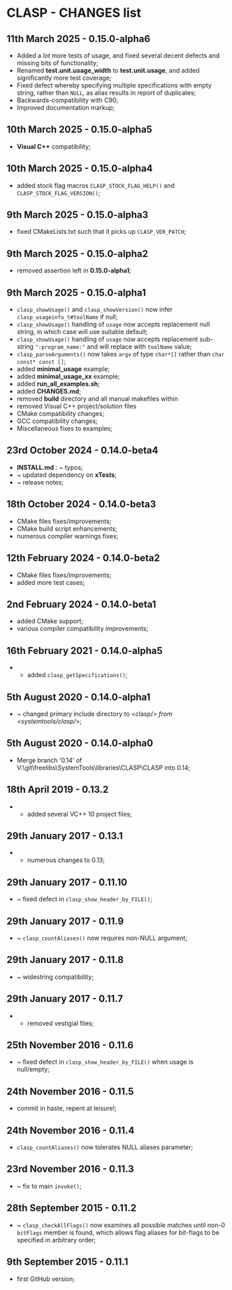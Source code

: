 # CLASP - CHANGES list <!-- omit in toc -->


## 11th March 2025 - 0.15.0-alpha6

* Added a _lot_ more tests of usage, and fixed several decent defects and missing bits of functionality;
* Renamed **test.unit.usage_width** to **test.unit.usage**, and added significantly more test coverage;
* Fixed defect whereby specifying multiple specifications with empty string, rather than `NULL`, as alias results in report of duplicates;
* Backwards-compatibility with C90;
* Improved documentation markup;


## 10th March 2025 - 0.15.0-alpha5

* **Visual C++** compatibility;


## 10th March 2025 - 0.15.0-alpha4

* added stock flag macros `CLASP_STOCK_FLAG_HELP()` and `CLASP_STOCK_FLAG_VERSION()`;


## 9th March 2025 - 0.15.0-alpha3

* fixed CMakeLists.txt such that it picks up `CLASP_VER_PATCH`;


## 9th March 2025 - 0.15.0-alpha2

* removed assertion left in **0.15.0-alpha1**;


## 9th March 2025 - 0.15.0-alpha1

* `clasp_showUsage()` and `clasp_showVersion()` now infer `clasp_usageinfo_t#toolName` if null;
* `clasp_showUsage()` handling of `usage` now accepts replacement null string, in which case will use suitable default;
* `clasp_showUsage()` handling of `usage` now accepts replacement sub-string `":program_name:"` and will replace with `toolName` value;
* `clasp_parseArguments()` now takes `argv` of type `char*[]` rather than `char const* const []`;
* added **minimal_usage** example;
* added **minimal_usage_xx** example;
* added **run_all_examples.sh**;
* added **CHANGES.md**;
* removed **build** directory and all manual makefiles within
* removed Visual C++ project/solution files
* CMake compatibility changes;
* GCC compatibility changes;
* Miscellaneous fixes to examples;


## 23rd October 2024 - 0.14.0-beta4

* **INSTALL.md** : ~ typos;
* ~ updated dependency on **xTests**;
* ~ release notes;


## 18th October 2024 - 0.14.0-beta3

* CMake files fixes/improvements;
* CMake build script enhancements;
* numerous compiler warnings fixes;


## 12th February 2024 - 0.14.0-beta2

* CMake files fixes/improvements;
* added more test cases;


## 2nd February 2024 - 0.14.0-beta1

* added CMake support;
* various compiler compatibility improvements;


## 16th February 2021 - 0.14.0-alpha5

* + added `clasp_getSpecifications()`;


## 5th August 2020 - 0.14.0-alpha1

* ~ changed primary include directory to <clasp/*> from <systemtools/clasp/*>;


## 5th August 2020 - 0.14.0-alpha0

* Merge branch '0.14' of V:\git\freelibs\SystemTools\libraries\CLASP\CLASP into 0.14;


## 18th April 2019 - 0.13.2

* + added several VC++ 10 project files;


## 29th January 2017 - 0.13.1

* + numerous changes to 0.13;


## 29th January 2017 - 0.11.10

* ~ fixed defect in `clasp_show_header_by_FILE()`;


## 29th January 2017 - 0.11.9

* ~ `clasp_countAliases()` now requires non-NULL argument;


## 29th January 2017 - 0.11.8

* ~ widestring compatibility;


## 29th January 2017 - 0.11.7

* - removed vestigial files;


## 25th November 2016 - 0.11.6

* ~ fixed defect in `clasp_show_header_by_FILE()` when usage is null/empty;


## 24th November 2016 - 0.11.5

* commit in haste, repent at leisure!;


## 24th November 2016 - 0.11.4

* `clasp_countAliases()` now tolerates NULL aliases parameter;


## 23rd November 2016 - 0.11.3

* ~ fix to main `invoke()`;


## 28th September 2015 - 0.11.2

* ~ `clasp_checkAllFlags()` now examines all possible matches until non-0 `bitFlags` member is found, which allows flag aliases for bit-flags to be specified in arbitrary order;


## 9th September 2015 - 0.11.1

* first GitHub version;


<!-- ########################### end of file ########################### -->


